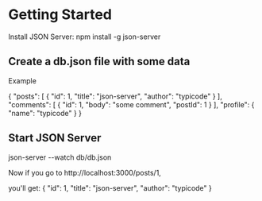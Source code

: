 # Getting Started 

Install JSON Server: npm install -g json-server

## Create a db.json file with some data

Example

{
  "posts": [
    { "id": 1, "title": "json-server", "author": "typicode" }
  ],
  "comments": [
    { "id": 1, "body": "some comment", "postId": 1 }
  ],
  "profile": { "name": "typicode" }
}

## Start JSON Server

json-server --watch db/db.json

Now if you go to http://localhost:3000/posts/1,

you'll get: { "id": 1, "title": "json-server", "author": "typicode" }